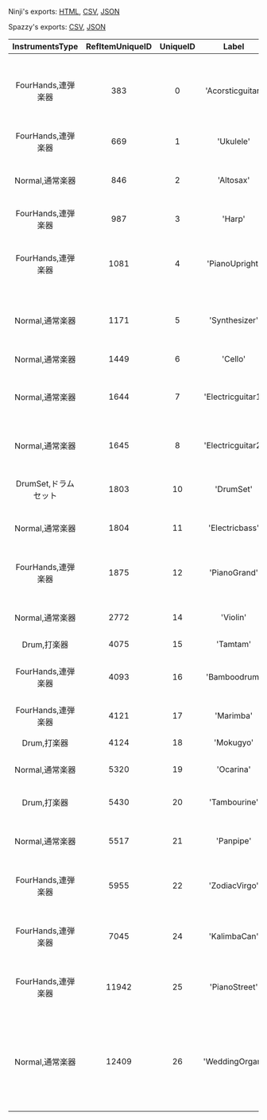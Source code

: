 Ninji's exports: [HTML](https://wuffs.org/acnh/bcsv_140/html/SoundInstruments.html), [CSV](https://wuffs.org/acnh/bcsv_140/csv/SoundInstruments.csv), [JSON](https://wuffs.org/acnh/bcsv_140/json/SoundInstruments.json)

Spazzy's exports: [CSV](https://github.com/McSpazzy/acnh-csv/blob/master/SoundInstruments.csv), [JSON](https://github.com/McSpazzy/acnh-json/blob/master/SoundInstruments.json)

| InstrumentsType | RefItemUniqueID | UniqueID | Label | Name |
|:--:|:--:|:--:|:--:|:--:|
| FourHands,連弾楽器 | 383 | 0 | 'Acorsticguitar' | 'アコースティックギター' | 
| FourHands,連弾楽器 | 669 | 1 | 'Ukulele' | 'ウクレレ' | 
| Normal,通常楽器 | 846 | 2 | 'Altosax' | 'アルトサックス' | 
| FourHands,連弾楽器 | 987 | 3 | 'Harp' | 'ハープ' | 
| FourHands,連弾楽器 | 1081 | 4 | 'PianoUpright' | 'アップライトピアノ' | 
| Normal,通常楽器 | 1171 | 5 | 'Synthesizer' | 'シンセサイザー' | 
| Normal,通常楽器 | 1449 | 6 | 'Cello' | 'チェロ' | 
| Normal,通常楽器 | 1644 | 7 | 'Electricguitar1' | 'エレキギターES1' | 
| Normal,通常楽器 | 1645 | 8 | 'Electricguitar2' | 'エレキギターES2' | 
| DrumSet,ドラムセット | 1803 | 10 | 'DrumSet' | 'ドラムセット' | 
| Normal,通常楽器 | 1804 | 11 | 'Electricbass' | 'エレキベース' | 
| FourHands,連弾楽器 | 1875 | 12 | 'PianoGrand' | 'グランドピアノ' | 
| Normal,通常楽器 | 2772 | 14 | 'Violin' | 'ヴァイオリン' | 
| Drum,打楽器 | 4075 | 15 | 'Tamtam' | 'どら' | 
| FourHands,連弾楽器 | 4093 | 16 | 'Bamboodrum' | 'バンブードラム' | 
| FourHands,連弾楽器 | 4121 | 17 | 'Marimba' | 'マリンバ' | 
| Drum,打楽器 | 4124 | 18 | 'Mokugyo' | 'もくぎょ' | 
| Normal,通常楽器 | 5320 | 19 | 'Ocarina' | 'オカリナ' | 
| Drum,打楽器 | 5430 | 20 | 'Tambourine' | 'タンバリン' | 
| Normal,通常楽器 | 5517 | 21 | 'Panpipe' | 'パンフルート' | 
| FourHands,連弾楽器 | 5955 | 22 | 'ZodiacVirgo' | 'ヴァルゴのハープ' | 
| FourHands,連弾楽器 | 7045 | 24 | 'KalimbaCan' | 'あきかんカリンバ' | 
| FourHands,連弾楽器 | 11942 | 25 | 'PianoStreet' | 'ストリートピアノ' | 
| Normal,通常楽器 | 12409 | 26 | 'WeddingOrgan' | 'ジューンブライドパイプオルガン' | 

